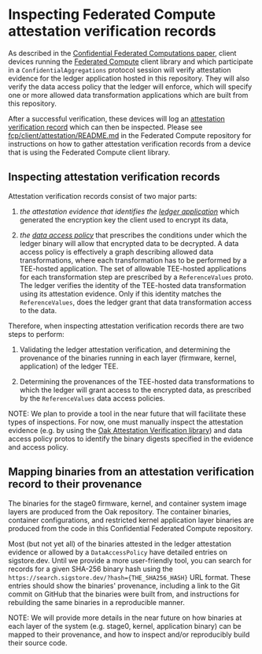 # Inspecting Federated Compute attestation verification records

As described in the
[Confidential Federated Computations paper](https://arxiv.org/abs/2404.10764),
client devices running the
[Federated Compute](https://github.com/google-parfait/federated-compute) client
library and which participate in a `ConfidentialAggregations` protocol session
will verify attestation evidence for the ledger application hosted in this
repository. They will also verify the data access policy that the ledger will
enforce, which will specify one or more allowed data transformation applications
which are built from this repository.

After a successful verification, these devices will log an
[attestation verification record](https://github.com/google-parfait/federated-compute/blob/main/fcp/protos/confidentialcompute/verification_record.proto)
which can then be inspected. Please see
[fcp/client/attestation/README.md](https://github.com/google-parfait/federated-compute/fcp/client/attestation/README.md)
in the Federated Compute repository for instructions on how to gather
attestation verification records from a device that is using the Federated
Compute client library.

## Inspecting attestation verification records

Attestation verification records consist of two major parts:

1.  *the attestation evidence that identifies the
    [ledger application](/ledger_enclave_app)* which generated the encryption
    key the client used to encrypt its data,

2.  *the [data access policy](/ledger_enclave_app#access-policies)* that
    prescribes the conditions under which the ledger binary will allow that
    encrypted data to be decrypted. A data access policy is effectively a graph
    describing allowed data transformations, where each transformation has to be
    performed by a TEE-hosted application. The set of allowable TEE-hosted
    applications for each transformation step are prescribed by a
    `ReferenceValues` proto. The ledger verifies the identity of the TEE-hosted
    data transformation using its attestation evidence. Only if this identity
    matches the `ReferenceValues`, does the ledger grant that data
    transformation access to the data.

Therefore, when inspecting attestation verification records there are two steps
to perform:

1.  Validating the ledger attestation verification, and determining the
    provenance of the binaries running in each layer (firmware, kernel,
    application) of the ledger TEE.

2.  Determining the provenances of the TEE-hosted data transformations to which
    the ledger will grant access to the encrypted data, as prescribed by the
    `ReferenceValues` data access policies.

NOTE: We plan to provide a tool in the near future that will facilitate these
types of inspections. For now, one must manually inspect the attestation
evidence (e.g. by using the
[Oak Attestation Verification library](https://github.com/project-oak/oak/tree/main/oak_attestation_verification))
and data access policy protos to identify the binary digests specified in the
evidence and access policy.

## Mapping binaries from an attestation verification record to their provenance

The binaries for the stage0 firmware, kernel, and container system image layers
are produced from the Oak repository. The container binaries, container
configurations, and restricted kernel application layer binaries are produced
from the code in this Confidential Federated Compute repository.

Most (but not yet all) of the binaries attested in the ledger attestation
evidence or allowed by a `DataAccessPolicy` have detailed entries on
sigstore.dev. Until we provide a more user-friendly tool, you can search for
records for a given SHA-256 binary hash using the
`https://search.sigstore.dev/?hash={THE_SHA256_HASH}` URL format. These entries
should show the binaries' provenance, including a link to the Git commit on
GitHub that the binaries were built from, and instructions for rebuilding the
same binaries in a reproducible manner.

NOTE: We will provide more details in the near future on how binaries at each
layer of the system (e.g. stage0, kernel, application binary) can be mapped to
their provenance, and how to inspect and/or reproducibly build their source
code.
